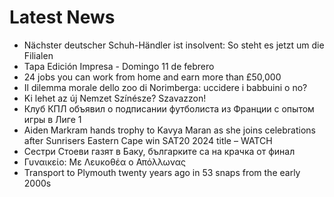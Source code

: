 # Latest News
-  Nächster deutscher Schuh-Händler ist insolvent: So steht es jetzt um die Filialen
-  Tapa Edición Impresa - Domingo 11 de febrero
-  24 jobs you can work from home and earn more than £50,000
-  Il dilemma morale dello zoo di Norimberga: uccidere i babbuini o no?
-  Ki lehet az új Nemzet Színésze? Szavazzon!
-  Клуб КПЛ объявил о подписании футболиста из Франции с опытом игры в Лиге 1
-  Aiden Markram hands trophy to Kavya Maran as she joins celebrations after Sunrisers Eastern Cape win SAT20 2024 title – WATCH
-  Сестри Стоеви газят в Баку, българките са на крачка от финал
-  Γυναικείο: Με Λευκοθέα ο Απόλλωνας
-  Transport to Plymouth twenty years ago in 53 snaps from the early 2000s
